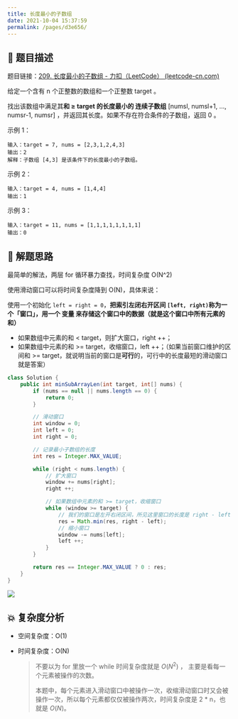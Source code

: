 ```yaml
---
title: 长度最小的子数组
date: 2021-10-04 15:37:59
permalink: /pages/d3e656/
---
```


## 📃 题目描述

题目链接：[209. 长度最小的子数组 - 力扣（LeetCode） (leetcode-cn.com)](https://leetcode-cn.com/problems/minimum-size-subarray-sum/)

给定一个含有 n 个正整数的数组和一个正整数 target 。

找出该数组中满足其**和 ≥ target 的长度最小的 连续子数组** [numsl, numsl+1, ..., numsr-1, numsr] ，并返回其长度。如果不存在符合条件的子数组，返回 0 。

示例 1：

```
输入：target = 7, nums = [2,3,1,2,4,3]
输出：2
解释：子数组 [4,3] 是该条件下的长度最小的子数组。
```

示例 2：

```
输入：target = 4, nums = [1,4,4]
输出：1
```

示例 3：

```
输入：target = 11, nums = [1,1,1,1,1,1,1,1]
输出：0
```

## 🔔 解题思路

最简单的解法，两层 for 循环暴力查找，时间复杂度 O(N^2)

使用滑动窗口可以将时间复杂度降到 O(N)，具体来说：

使用一个初始化 `left = right = 0`，**把索引左闭右开区间 `[left, right)`称为一个「窗口」，用一个 变量 来存储这个窗口中的数据（就是这个窗口中所有元素的和）**

- 如果数组中元素的和 < target，则扩大窗口，right ++；
- 如果数组中元素的和 >= target，收缩窗口，left ++；（如果当前窗口维护的区间和  >= target，就说明当前的窗口是**可行**的，可行中的长度最短的滑动窗口就是答案）


```java
class Solution {
    public int minSubArrayLen(int target, int[] nums) {
        if (nums == null || nums.length == 0) {
            return 0;
        }

        // 滑动窗口
        int window = 0;
        int left = 0;
        int right = 0;

        // 记录最小子数组的长度
        int res = Integer.MAX_VALUE;

        while (right < nums.length) {
            // 扩大窗口
            window += nums[right];
            right ++;

            // 如果数组中元素的和 >= target，收缩窗口
            while (window >= target) {
                // 我们的窗口是左开右闭区间，所见这里窗口的长度是 right - left，不要 +1！
                res = Math.min(res, right - left);
                // 缩小窗口
                window -= nums[left];
                left ++;
            }
        }

        return res == Integer.MAX_VALUE ? 0 : res;
    }
}
```

![](https://cs-wiki.oss-cn-shanghai.aliyuncs.com/img/20211004160916.png)

## 💥 复杂度分析

- 空间复杂度：O(1)

- 时间复杂度：O(N)

  > 不要以为 for 里放一个 while 时间复杂度就是 $O(N^2)$​​ ， 主要是看每一个元素被操作的次数。
  >
  > 本题中，每个元素进入滑动窗口中被操作一次，收缩滑动窗口时又会被操作一次，所以每个元素都仅仅被操作两次，时间复杂度是 2 * n，也就是 $O(N)$​​​。

